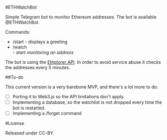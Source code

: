 #ETHWatchBot

Simple Telegram bot to monitor Ethereum addresses. The bot is available @ETHWatchBot.

Commands:
* /start - displays a greeting
* /watch <address> - start monitoring an address

The bot is using the [Ethplorer API](https://github.com/EverexIO/Ethplorer/wiki/Ethplorer-API). In order to avoid service abuse it checks the addresses every 5 minutes.

##To-do

This current version is a very barebone MVP, and there's a lot more to do:
- [ ] Porting it to Web3.js so the API limitations don't apply.
- [ ] Implementing a database, so the watchlist is not dropped every time the bot is restarted.
- [ ] Implementing a /forget command

#License

Released under CC-BY.
